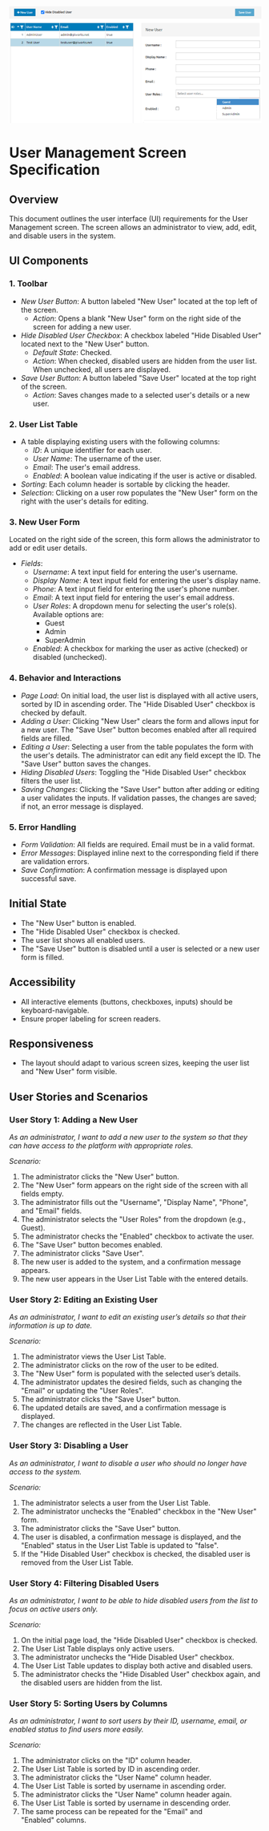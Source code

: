 ![Question5Img](question.png)

# User Management Screen Specification

## Overview

This document outlines the user interface (UI) requirements for the User Management screen. The screen allows an administrator to view, add, edit, and disable users in the system.

## UI Components

### 1. Toolbar

- *New User Button*: A button labeled "New User" located at the top left of the screen.
  - *Action*: Opens a blank "New User" form on the right side of the screen for adding a new user.
- *Hide Disabled User Checkbox*: A checkbox labeled "Hide Disabled User" located next to the "New User" button.
  - *Default State*: Checked.
  - *Action*: When checked, disabled users are hidden from the user list. When unchecked, all users are displayed.
- *Save User Button*: A button labeled "Save User" located at the top right of the screen.
  - *Action*: Saves changes made to a selected user's details or a new user.

### 2. User List Table

- A table displaying existing users with the following columns:
  - *ID*: A unique identifier for each user.
  - *User Name*: The username of the user.
  - *Email*: The user's email address.
  - *Enabled*: A boolean value indicating if the user is active or disabled.
- *Sorting*: Each column header is sortable by clicking the header.
- *Selection*: Clicking on a user row populates the "New User" form on the right with the user's details for editing.

### 3. New User Form

Located on the right side of the screen, this form allows the administrator to add or edit user details.

- *Fields*:
  - *Username*: A text input field for entering the user's username.
  - *Display Name*: A text input field for entering the user's display name.
  - *Phone*: A text input field for entering the user's phone number.
  - *Email*: A text input field for entering the user's email address.
  - *User Roles*: A dropdown menu for selecting the user's role(s). Available options are:
    - Guest
    - Admin
    - SuperAdmin
  - *Enabled*: A checkbox for marking the user as active (checked) or disabled (unchecked).

### 4. Behavior and Interactions

- *Page Load*: On initial load, the user list is displayed with all active users, sorted by ID in ascending order. The "Hide Disabled User" checkbox is checked by default.
- *Adding a User*: Clicking "New User" clears the form and allows input for a new user. The "Save User" button becomes enabled after all required fields are filled.
- *Editing a User*: Selecting a user from the table populates the form with the user's details. The administrator can edit any field except the ID. The "Save User" button saves the changes.
- *Hiding Disabled Users*: Toggling the "Hide Disabled User" checkbox filters the user list.
- *Saving Changes*: Clicking the "Save User" button after adding or editing a user validates the inputs. If validation passes, the changes are saved; if not, an error message is displayed.

### 5. Error Handling

- *Form Validation*: All fields are required. Email must be in a valid format.
- *Error Messages*: Displayed inline next to the corresponding field if there are validation errors.
- *Save Confirmation*: A confirmation message is displayed upon successful save.

## Initial State

- The "New User" button is enabled.
- The "Hide Disabled User" checkbox is checked.
- The user list shows all enabled users.
- The "Save User" button is disabled until a user is selected or a new user form is filled.

## Accessibility

- All interactive elements (buttons, checkboxes, inputs) should be keyboard-navigable.
- Ensure proper labeling for screen readers.

## Responsiveness

- The layout should adapt to various screen sizes, keeping the user list and "New User" form visible.

## User Stories and Scenarios

### User Story 1: Adding a New User
*As an administrator, I want to add a new user to the system so that they can have access to the platform with appropriate roles.*

*Scenario:*
1. The administrator clicks the "New User" button.
2. The "New User" form appears on the right side of the screen with all fields empty.
3. The administrator fills out the "Username", "Display Name", "Phone", and "Email" fields.
4. The administrator selects the "User Roles" from the dropdown (e.g., Guest).
5. The administrator checks the "Enabled" checkbox to activate the user.
6. The "Save User" button becomes enabled.
7. The administrator clicks "Save User".
8. The new user is added to the system, and a confirmation message appears.
9. The new user appears in the User List Table with the entered details.

### User Story 2: Editing an Existing User
*As an administrator, I want to edit an existing user’s details so that their information is up to date.*

*Scenario:*
1. The administrator views the User List Table.
2. The administrator clicks on the row of the user to be edited.
3. The "New User" form is populated with the selected user’s details.
4. The administrator updates the desired fields, such as changing the "Email" or updating the "User Roles".
5. The administrator clicks the "Save User" button.
6. The updated details are saved, and a confirmation message is displayed.
7. The changes are reflected in the User List Table.

### User Story 3: Disabling a User
*As an administrator, I want to disable a user who should no longer have access to the system.*

*Scenario:*
1. The administrator selects a user from the User List Table.
2. The administrator unchecks the "Enabled" checkbox in the "New User" form.
3. The administrator clicks the "Save User" button.
4. The user is disabled, a confirmation message is displayed, and the "Enabled" status in the User List Table is updated to "false".
5. If the "Hide Disabled User" checkbox is checked, the disabled user is removed from the User List Table.

### User Story 4: Filtering Disabled Users
*As an administrator, I want to be able to hide disabled users from the list to focus on active users only.*

*Scenario:*
1. On the initial page load, the "Hide Disabled User" checkbox is checked.
2. The User List Table displays only active users.
3. The administrator unchecks the "Hide Disabled User" checkbox.
4. The User List Table updates to display both active and disabled users.
5. The administrator checks the "Hide Disabled User" checkbox again, and the disabled users are hidden from the list.

### User Story 5: Sorting Users by Columns
*As an administrator, I want to sort users by their ID, username, email, or enabled status to find users more easily.*

*Scenario:*
1. The administrator clicks on the "ID" column header.
2. The User List Table is sorted by ID in ascending order.
3. The administrator clicks the "User Name" column header.
4. The User List Table is sorted by username in ascending order.
5. The administrator clicks the "User Name" column header again.
6. The User List Table is sorted by username in descending order.
7. The same process can be repeated for the "Email" and "Enabled" columns.